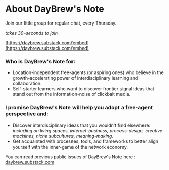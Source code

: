 # About DayBrew's Note

Join our little group for regular chat, every Thursday.

*takes 30-seconds to join*

[https://daybrew.substack.com/embed](https://daybrew.substack.com/embed)

### **Who is DayBrew's Note for:**

- Location-independent free-agents (or aspiring ones) who believe in the growth-accelerating power of interdisciplinary learning and collaboration.
- Self-starter learners who want to discover frontier signal ideas that stand out from the information-noise of clickbait media.

### **I promise DayBrew's Note will help you adopt a free-agent perspective and:**

- Discover interdisciplinary ideas that you wouldn't find elsewhere: *including on living spaces, internet-business, process-design, creative machines, niche subcultures, meaning-making.*
- Get acquainted with processes, tools, and frameworks to better align yourself with the inner-game of the network economy.

You can read previous public issues of DayBrew's Note here : [daybrew.substack.com](http://daybrew.substack.com)